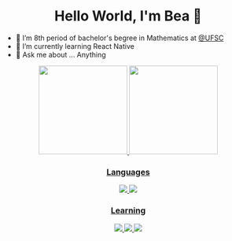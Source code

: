 <h1 align="center"> Hello World, I'm Bea 👋</h1>

- 🔭 I’m 8th period of bachelor's begree in Mathematics at [@UFSC](https://github.com/UFSC)
- 🌱 I’m currently learning React Native
- 💬 Ask me about ... Anything
  
<div align="center">
  <a href="https://github.com/beatrizcarolina">
  <img height="180em" src="https://github-readme-stats.vercel.app/api?username=beatrizcarolina&show_icons=true&theme=dracula&include_all_commits=true&count_private=true"/>
<img height="180em" src="https://github-readme-stats.vercel.app/api/top-langs/?username=beatrizcarolina&layout=compact&langs_count=7&theme=dracula"/>
</div>
 
  ### <p align="center">Languages</p>
  <div align="center">
  <img  src="https://img.shields.io/badge/html5-%23E34F26.svg?style=for-the-badge&logo=html5&logoColor=white">
  <img  src="https://img.shields.io/badge/css3-%231572B6.svg?style=for-the-badge&logo=css3&logoColor=white">
  </div>
  
 ### <p align="center">Learning</p>
  <div align="center">
  <img src="https://img.shields.io/badge/javascript-%23323330.svg?style=for-the-badge&logo=javascript&logoColor=%23F7DF1E">
  <img src="https://img.shields.io/badge/node.js-6DA55F?style=for-the-badge&logo=node.js&logoColor=white">
  <img src="https://img.shields.io/badge/react-%2320232a.svg?style=for-the-badge&logo=react&logoColor=%2361DAFB">
  </div>
 
  
  <!--
<div>
 ![Snake animation](https://github.com/beatrizcarolina/beatrizcarolina/blob/output/github-contribution-grid-snake.svg)
 </div>
Here are some ideas to get you started:

- 🔭 I’m currently working on ...
- 🌱 I’m currently learning ...
- 👯 I’m looking to collaborate on ...
- 🤔 I’m looking for help with ...
- 💬 Ask me about ...
- 📫 How to reach me: ...
- 😄 Pronouns: ...
- ⚡ Fun fact: ...
-->
